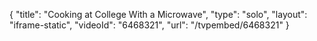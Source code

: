 {
    "title": "Cooking at College With a Microwave",
    "type": "solo",
    "layout": "iframe-static",
    "videoId": "6468321",
    "url": "\/tvpembed\/6468321"
}